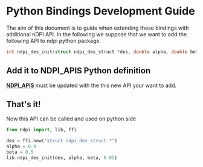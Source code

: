 # Python Bindings Development Guide

The aim of this document is to guide when extending these bindings with additional nDPI API.
In the following we suppose that we want to add the following API to ndpi python package.

``` c
int ndpi_des_init(struct ndpi_des_struct *des, double alpha, double beta, float significance);
```

## Add it to NDPI_APIS Python definition


[**NDPI_APIS**][py_ndpi_api] must be updated with the this new API your want to add.


## That's it!

Now this API can be called and used on python side

``` python
from ndpi import, lib, ffi

des = ffi.new("struct ndpi_des_struct *")
alpha = 0.9
beta = 0.5
lib.ndpi_des_init(des, alpha, beta, 0.05)
```

[py_ndpi_api]: https://github.com/ntop/nDPI/blob/c47d710d8e5281fff2f1f90ff5462c16ac91d50c/python/ndpi/ndpi_build.py#L49
